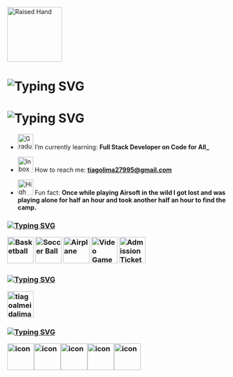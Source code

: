 <p align="left">
<img src="https://raw.githubusercontent.com/Tarikul-Islam-Anik/Telegram-Animated-Emojis/main/People/Raised%20Hand.webp" alt="Raised Hand" width="125" height="125" />
<h1 href="https://git.io/typing-svg"><img src="https://readme-typing-svg.demolab.com?font=Fira+Code&size=35&pause=1000&width=435&lines=Hi,+I´m+Tiago+Lima" alt="Typing SVG" /></a></h1>
<p align="left">
<h1 href="https://git.io/typing-svg"><img src="https://readme-typing-svg.demolab.com?font=Fira+Code&size=25&pause=1000&width=435&lines=A+passionate+full+stack+developer+from+Portugal." alt="Typing SVG" /></a></h3>

- <img src="https://raw.githubusercontent.com/Tarikul-Islam-Anik/Telegram-Animated-Emojis/main/Objects/Graduation%20Cap.webp" alt="Graduation Cap" width="35" height="35" /> I’m currently learning: **Full Stack Developer on Code for All_**

- <img src="https://raw.githubusercontent.com/Tarikul-Islam-Anik/Telegram-Animated-Emojis/main/Objects/Inbox%20Tray.webp" alt="Inbox Tray" width="35" height="35" /> How to reach me: **tiagolima27995@gmail.com**

- <img src="https://raw.githubusercontent.com/Tarikul-Islam-Anik/Telegram-Animated-Emojis/main/Animals%20and%20Nature/High%20Voltage.webp" alt="High Voltage" width="35" height="35" /> Fun fact: **Once while playing Airsoft in the wild I got lost and was playing alone for half an hour and took another half an hour to find the camp.**

<h3 align="left"><a href="https://git.io/typing-svg"><img src="https://readme-typing-svg.demolab.com?font=Fira+Code&pause=1000&width=435&lines=Hobbies:" alt="Typing SVG" /></a>
<p align="left">
<img src="https://raw.githubusercontent.com/Tarikul-Islam-Anik/Telegram-Animated-Emojis/main/Activity/Basketball.webp" alt="Basketball" width="60" height="60" />
<img src="https://raw.githubusercontent.com/Tarikul-Islam-Anik/Telegram-Animated-Emojis/main/Activity/Soccer%20Ball.webp" alt="Soccer Ball" width="60" height="60" />
<img src="https://raw.githubusercontent.com/Tarikul-Islam-Anik/Telegram-Animated-Emojis/main/Travel%20and%20Places/Airplane.webp" alt="Airplane" width="60" height="60" />
<img src="https://raw.githubusercontent.com/Tarikul-Islam-Anik/Telegram-Animated-Emojis/main/Activity/Video%20Game.webp" alt="Video Game" width="60" height="60" />
<img src="https://raw.githubusercontent.com/Tarikul-Islam-Anik/Telegram-Animated-Emojis/main/Activity/Admission%20Tickets.webp" alt="Admission Tickets" width="60" height="60" />

  
</p>
<h3 align="left">

<h3 align="left"><a href="https://git.io/typing-svg"><img src="https://readme-typing-svg.demolab.com?font=Fira+Code&pause=1000&width=435&lines=Connect+with+me:" alt="Typing SVG" /></a>
<p align="left">
<a href="https://linkedin.com/in/tiagoalmeidalima" target="blank"><img align="center" src="https://user-images.githubusercontent.com/74038190/235294012-0a55e343-37ad-4b0f-924f-c8431d9d2483.gif" alt="tiagoalmeidalima" height="60" width="60" /></a>
</p>

<h3 align="left"><a href="https://git.io/typing-svg"><img src="https://readme-typing-svg.demolab.com?font=Fira+Code&pause=1000&width=435&lines=Languages+and+tools:" alt="Typing SVG" /></a>
<p align="left">
<div style="display: flex; align-items: flex-start;"><img src="https://techstack-generator.vercel.app/java-icon.svg" alt="icon" width="61" height="61" /><img src="https://techstack-generator.vercel.app/cpp-icon.svg" alt="icon" width="61" height="61" /><img src="https://techstack-generator.vercel.app/js-icon.svg" alt="icon" width="61" height="61" /><img src="https://techstack-generator.vercel.app/mysql-icon.svg" alt="icon" width="61" height="61" /><img src="https://techstack-generator.vercel.app/github-icon.svg" alt="icon" width="61" height="61" /></div>


